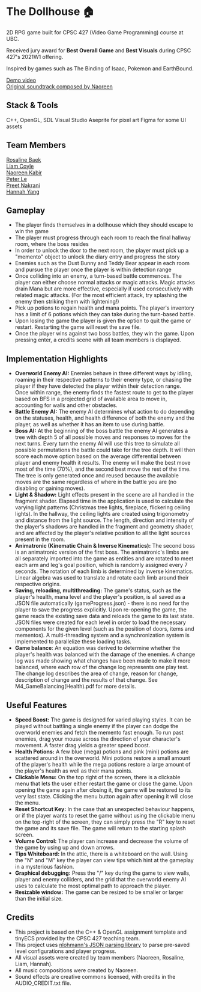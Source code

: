 # The Dollhouse 🏠
2D RPG game built for CPSC 427 (Video Game Programming) course at UBC.

Received jury award for **Best Overall Game** and **Best Visuals** during CPSC 427's 2021W1 offering.  

Inspired by games such as The Binding of Isaac, Pokemon and EarthBound.  

[Demo video ](https://youtu.be/3SKd5kvph7A)  
[Original soundtrack composed by Naoreen](https://soundcloud.com/naoreen/sets/the-dollhouse-soundtrack)

## Stack & Tools
C++, OpenGL, SDL
Visual Studio
Aseprite for pixel art
Figma for some UI assets

## Team Members
[Rosaline Baek](https://github.com/syeonb)  
[Liam Coyle](https://github.com/liamliam)  
[Naoreen Kabir](https://github.com/kNaoreen)  
[Peter Le](https://github.com/ptwell)  
[Preet Nakrani](https://github.com/preetnakrani)  
[Hannah Yang](https://github.com/hannahy00)  

## Gameplay
* The player finds themselves in a dollhouse which they should escape to win the game
* The player must progress through each room to reach the final hallway room, where the boss resides
* In order to unlock the door to the next room, the player must pick up a "memento" object to unlock the diary entry and progress the story
* Enemies such as the Dust Bunny and Teddy Bear appear in each room and pursue the player once the player is within detection range
* Once colliding into an enemy, a turn-based battle commences. The player can either choose normal attacks or magic attacks. Magic attacks drain Mana but are more effective, especially if used consecutively with related magic attacks. (For the most efficient attack, try splashing the enemy then striking them with lightening!)
* Pick up potions to regain health and mana points. The player's inventory has a limit of 6 potions which they can take during the turn-based battle. 
* Upon losing the game the player is given the option to quit the game or restart. Restarting the game will reset the save file.
* Once the player wins against two boss battles, they win the game. Upon pressing enter, a credits scene with all team members is displayed.

## Implementation Highlights
* **Overworld Enemy AI:** Enemies behave in three different ways by idling, roaming in their respective patterns to their enemy type, or chasing the player if they have detected the player within their detection range. Once within range, the enemy finds the fastest route to get to the player based on BFS in a projected grid of available area to move in, accounting for walls and other obstacles.
* **Battle Enemy AI:** The enemy AI determines what action to do depending on the statuses, health, and health difference of both the enemy and the player, as well as whether it has an item to use during battle.
* **Boss AI:** At the beginning of the boss battle the enemy AI generates a tree with depth 5 of all possible moves and responses to moves for the next turns. Every turn the enemy AI will use this tree to simulate all possible permutations the battle could take for the tree depth. It will then score each move option based on the average differential between player and enemy health it results. The enemy will make the best move most of the time (70%), and the second best move the rest of the time. The tree is only generated once and reused because the available moves are the same regardless of where in the battle you are (no disabling or gaining moves). 
* **Light & Shadow:** Light effects present in the scene are all handled in the fragment shader. Elapsed time in the application is used to calculate the varying light patterns (Christmas tree lights, fireplace, flickering ceiling lights). In the hallway, the ceiling lights are created using trigonometry and distance from the light source. The length, direction and intensity of the player's shadows are handled in the fragment and geometry shader, and are affected by the player's relative position to all the light sources present in the room. 
* **Animatronic (Kinematic Chain & Inverse Kinematics):** The second boss is an animatronic version of the first boss. The animatronic's limbs are all separately imported into the game as entities and are rotated to meet each arm and leg's goal position, which is randomly assigned every 7 seconds. The rotation of each limb is determined by inverse kinematics. Linear algebra was used to translate and rotate each limb around their respective origins. 
* **Saving, reloading, multithreading:** The game's status, such as the player's health, mana level and the player's position, is all saved as a JSON file automatically (gameProgress.json) - there is no need for the player to save the progress explicitly. Upon re-opening the game, the game reads the existing save data and reloads the game to its last state. JSON files were created for each level in order to load the necessary components for the given level (such as the position of doors, items and mementos). A multi-threading system and a synchronization system is implemented to parallelize these loading tasks. 
* **Game balance**: An equation was derived to determine whether the player's health was balanced with the damage of the enemies. A change log was made showing what changes have been made to make it more balanced, where each row of the change log represents one play test. The change log describes the area of change, reason for change, description of change and the results of that change. See M4_GameBalancing(Health).pdf for more details.  

## Useful Features
* **Speed Boost:** The game is designed for varied playing styles. It can be played without battling a single enemy if the player can dodge the overworld enemies and fetch the memento fast enough. To run past enemies, drag your mouse across the direction of your character's movement. A faster drag yields a greater speed boost. 
* **Health Potions:** A few blue (mega) potions and pink (mini) potions are scattered around in the overworld. Mini potions restore a small amount of the player's health while the mega potions restore a large amount of the player's health as well as their mana points. 
* **Clickable Menu:** On the top right of the screen, there is a clickable menu that lets the user either restart the game or close the game. Upon opening the game again after closing it, the game will be restored to its very last state. Clicking the menu button again after opening it will close the menu. 
* **Reset Shortcut Key:** In the case that an unexpected behaviour happens, or if the player wants to reset the game without using the clickable menu on the top-right of the screen, they can simply press the "R" key to reset the game and its save file. The game will return to the starting splash screen. 
* **Volume Control:** The player can increase and decrease the volume of the game by using up and down arrows. 
* **Tips Whiteboard:** In the attic, there is a whiteboard on the wall. Using the "N" and "M" key the player can view tips which hint at the gameplay in a mysterious fashion.  
* **Graphical debugging:** Press the "/" key during the game to view walls, player and enemy colliders, and the grid that the overworld enemy AI uses to calculate the most optimal path to approach the player.
* **Resizable window:** The game can be resized to be smaller or larger than the initial size. 

## Credits
* This project is based on the C++ & OpenGL assignment template and tinyECS provided by the CPSC 427 teaching team. 
* This project uses [nlohmann's JSON parsing library](https://github.com/nlohmann/json) to parse pre-saved level configurations and player progress.
* All visual assets were created by team members (Naoreen, Rosaline, Liam, Hannah).
* All music compositions were created by Naoreen. 
* Sound effects are creative commons licensed, with credits in the AUDIO_CREDIT.txt file.
